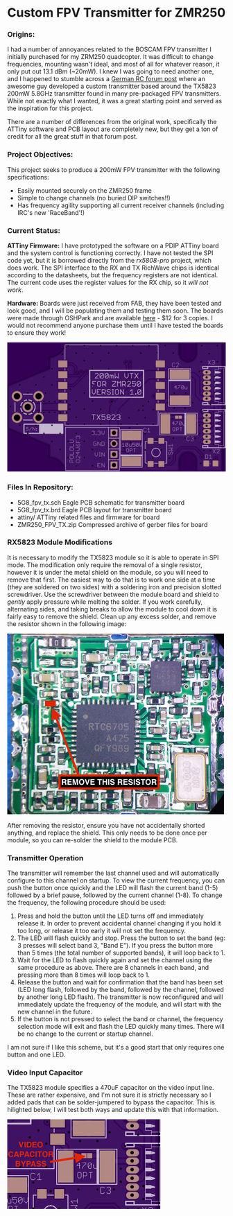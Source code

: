 # Custom FPV Transmitter for ZMR250

### Origins:

I had a number of annoyances related to the BOSCAM FPV transmitter I initially purchased for my ZRM250 quadcopter. It was difficult to change frequencies, mounting wasn't ideal, and most of all for whatever reason, it only put out 13.1 dBm (~20mW). I knew I was going to need another one, and I happened to stumble across a [German RC forum post](http://fpv-treff.de/viewtopic.php?f=23&t=5974) where an awesome guy developed a custom transmitter based around the TX5823 200mW 5.8GHz transmitter found in many pre-packaged FPV transmitters. While not exactly what I wanted, it was a great starting point and served as the inspiration for this project.

There are a number of differences from the original work, specifically the ATTiny software and PCB layout are completely new, but they get a ton of credit for all the great stuff in that forum post.

### Project Objectives:

This project seeks to produce a 200mW FPV transmitter with the following specifications:

- Easily mounted securely on the ZMR250 frame
- Simple to change channels (no buried DIP switches!!)
- Has frequency agility supporting all current receiver channels (including IRC's new 'RaceBand'!)

### Current Status:

**ATTiny Firmware:** I have prototyped the software on a PDIP ATTiny board and the system control is functioning correctly. I have not tested the SPI code yet, but it is borrowed directly from the *rx5808-pro* project, which does work. The SPI interface to the RX and TX RichWave chips is identical according to the datasheets, but the frequency registers are not identical. The current code uses the register values for the RX chip, so it *will not work*.

**Hardware:** Boards were just received from FAB, they have been tested and look good, and I will be populating them and testing them soon. The boards were made through OSHPark and are available [here](https://oshpark.com/shared_projects/drxYzrrf) - $12 for 3 copies. I would not recommend anyone purchase them until I have tested the boards to ensure they work!

![ZMR250 PCB Front](pictures/zmr250_board_v1_front.png "ZMR250 PCB Front")

### Files In Repository:

- 5G8_fpv_tx.sch		Eagle PCB schematic for transmitter board
- 5G8_fpv_tx.brd		Eagle PCB layout for transmitter board
- attiny/			ATTiny related files and firmware for board
- ZMR250_FPV_TX.zip		Compressed archive of gerber files for board

### RX5823 Module Modifications

It is necessary to modify the TX5823 module so it is able to operate in SPI mode. The modification only require the removal of a single resistor, however it is under the metal shield on the module, so you will need to remove that first. The easiest way to do that is to work one side at a time (they are soldered on two sides) with a soldering iron and precision slotted screwdriver. Use the screwdriver between the module board and shield to *gently* apply pressure while melting the solder. If you work carefully, alternating sides, and taking breaks to allow the module to cool down it is fairly easy to remove the shield. Clean up any excess solder, and remove the resistor shown in the following image:

![TX5823 Module](pictures/tx5823_SPI_mod.jpg "RX5823 with shield removed")

After removing the resistor, ensure you have not accidentally shorted anything, and replace the shield. This only needs to be done once per module, so you can re-solder the shield to the module PCB.

### Transmitter Operation

The transmitter will remember the last channel used and will automatically configure to this channel on startup. To view the current frequency, you can push the button once quickly and the LED will flash the current band (1-5) followed by a brief pause, followed by the current channel (1-8). To change the frequency, the following procedure should be used:

1. Press and hold the button until the LED turns off and immediately release it. In order to prevent accidental channel changing if you hold it too long, or release it too early it will not set the frequency.
2. The LED will flash quickly and stop. Press the button to set the band (eg: 3 presses will select band 3, "Band E"). If you press the button more than 5 times (the total number of supported bands), it will loop back to 1.
3. Wait for the LED to flash quickly again and set the channel using the same procedure as above. There are 8 channels in each band, and pressing more than 8 times will loop back to 1.
4. Release the button and wait for confirmation that the band has been set (LED long flash, followed by the band, followed by the channel, followed by another long LED flash). The transmitter is now reconfigured and will immediately update the frequency of the module, and will start with the new channel in the future.
5. If the button is not pressed to select the band or channel, the frequency selection mode will exit and flash the LED quickly many times. There will be no change to the current or startup channel.

I am not sure if I like this scheme, but it's a good start that only requires one button and one LED.

### Video Input Capacitor

The TX5823 module specifies a 470uF capacitor on the video input line. These are rather expensive, and I'm not sure it is strictly necessary so I added pads that can be solder-jumpered to bypass the capacitor. This is hilighted below, I will test both ways and update this with that information.

![Video Capacitor Detail](pictures/video_capacitor.png "Video Capacitor Detail")
